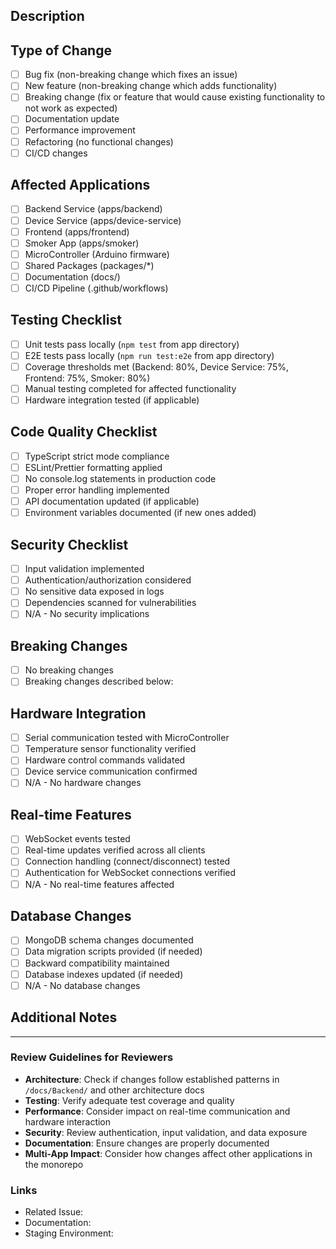 ## Description
<!-- Provide a brief summary of changes and motivation for the change -->

## Type of Change
<!-- Mark with an 'x' all that apply -->
- [ ] Bug fix (non-breaking change which fixes an issue)
- [ ] New feature (non-breaking change which adds functionality)
- [ ] Breaking change (fix or feature that would cause existing functionality to not work as expected)
- [ ] Documentation update
- [ ] Performance improvement
- [ ] Refactoring (no functional changes)
- [ ] CI/CD changes

## Affected Applications
<!-- Mark with an 'x' all that apply -->
- [ ] Backend Service (apps/backend)
- [ ] Device Service (apps/device-service)
- [ ] Frontend (apps/frontend)
- [ ] Smoker App (apps/smoker)
- [ ] MicroController (Arduino firmware)
- [ ] Shared Packages (packages/*)
- [ ] Documentation (docs/)
- [ ] CI/CD Pipeline (.github/workflows)

## Testing Checklist
<!-- Ensure all tests pass before submitting PR -->
- [ ] Unit tests pass locally (`npm test` from app directory)
- [ ] E2E tests pass locally (`npm run test:e2e` from app directory)
- [ ] Coverage thresholds met (Backend: 80%, Device Service: 75%, Frontend: 75%, Smoker: 80%)
- [ ] Manual testing completed for affected functionality
- [ ] Hardware integration tested (if applicable)

## Code Quality Checklist
<!-- Verify code quality standards are met -->
- [ ] TypeScript strict mode compliance
- [ ] ESLint/Prettier formatting applied
- [ ] No console.log statements in production code
- [ ] Proper error handling implemented
- [ ] API documentation updated (if applicable)
- [ ] Environment variables documented (if new ones added)

## Security Checklist
<!-- Complete if changes involve security-sensitive areas -->
- [ ] Input validation implemented
- [ ] Authentication/authorization considered
- [ ] No sensitive data exposed in logs
- [ ] Dependencies scanned for vulnerabilities
- [ ] N/A - No security implications

## Breaking Changes
<!-- If this is a breaking change, describe what changes users need to make -->
- [ ] No breaking changes
- [ ] Breaking changes described below:

<!--
If breaking changes exist, provide details:
- Configuration changes required
- API changes that affect other applications
- Database migration requirements
- Hardware compatibility changes
-->

## Hardware Integration
<!-- Complete if changes affect hardware communication -->
- [ ] Serial communication tested with MicroController
- [ ] Temperature sensor functionality verified
- [ ] Hardware control commands validated
- [ ] Device service communication confirmed
- [ ] N/A - No hardware changes

## Real-time Features
<!-- Complete if changes affect WebSocket communication -->
- [ ] WebSocket events tested
- [ ] Real-time updates verified across all clients
- [ ] Connection handling (connect/disconnect) tested
- [ ] Authentication for WebSocket connections verified
- [ ] N/A - No real-time features affected

## Database Changes
<!-- Complete if changes affect data models or migrations -->
- [ ] MongoDB schema changes documented
- [ ] Data migration scripts provided (if needed)
- [ ] Backward compatibility maintained
- [ ] Database indexes updated (if needed)
- [ ] N/A - No database changes

## Additional Notes
<!-- Any additional context, screenshots, or relevant information -->

---

### Review Guidelines for Reviewers
- **Architecture**: Check if changes follow established patterns in `/docs/Backend/` and other architecture docs
- **Testing**: Verify adequate test coverage and quality
- **Performance**: Consider impact on real-time communication and hardware interaction
- **Security**: Review authentication, input validation, and data exposure
- **Documentation**: Ensure changes are properly documented
- **Multi-App Impact**: Consider how changes affect other applications in the monorepo

### Links
- Related Issue: <!-- Link to GitHub issue if applicable -->
- Documentation: <!-- Link to relevant documentation -->
- Staging Environment: <!-- Link to staging deployment if applicable -->

